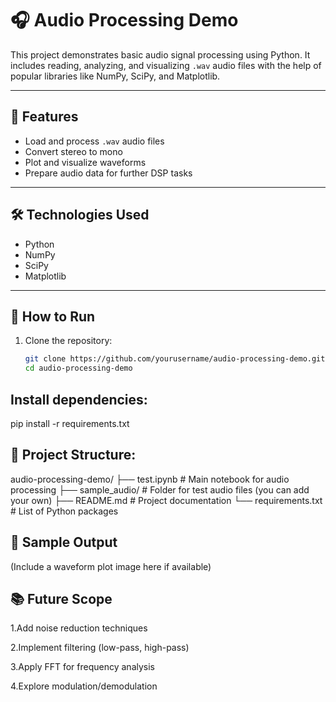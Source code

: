 # 🎧 Audio Processing Demo

This project demonstrates basic audio signal processing using Python. It includes reading, analyzing, and visualizing `.wav` audio files with the help of popular libraries like NumPy, SciPy, and Matplotlib.

---

## 📌 Features

- Load and process `.wav` audio files
- Convert stereo to mono
- Plot and visualize waveforms
- Prepare audio data for further DSP tasks

---

## 🛠️ Technologies Used

- Python 
- NumPy
- SciPy
- Matplotlib

---

## 🚀 How to Run

1. Clone the repository:
   ```bash
   git clone https://github.com/yourusername/audio-processing-demo.git
   cd audio-processing-demo

## Install dependencies:
pip install -r requirements.txt

## 📂 Project Structure:

audio-processing-demo/
├── test.ipynb             # Main notebook for audio processing
├── sample_audio/          # Folder for test audio files (you can add your own)
├── README.md              # Project documentation
└── requirements.txt       # List of Python packages

## 🧪 Sample Output
(Include a waveform plot image here if available)

## 📚 Future Scope
1.Add noise reduction techniques

2.Implement filtering (low-pass, high-pass)

3.Apply FFT for frequency analysis

4.Explore modulation/demodulation
